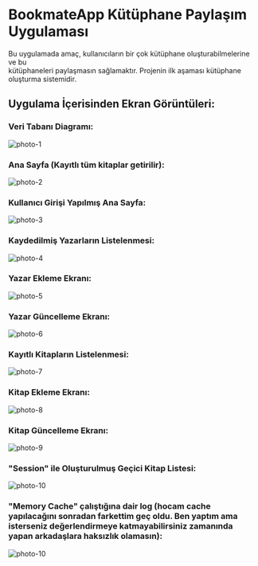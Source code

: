 # BookmateApp Kütüphane Paylaşım Uygulaması

Bu uygulamada amaç, kullanıcıların bir çok kütüphane oluşturabilmelerine ve bu <br>
kütüphaneleri paylaşmasın sağlamaktır. Projenin ilk aşaması kütüphane oluşturma sistemidir. 


## Uygulama İçerisinden Ekran Görüntüleri:


### Veri Tabanı Diagramı:

<img src="https://i.hizliresim.com/qxkmoky.png" alt="photo-1"/><br>

### Ana Sayfa (Kayıtlı tüm kitaplar getirilir):

<img src="https://i.hizliresim.com/4kuzz6h.png" alt="photo-2"/><br>

### Kullanıcı Girişi Yapılmış Ana Sayfa:

<img src="https://i.hizliresim.com/n9giam1.png" alt="photo-3"/><br>

### Kaydedilmiş Yazarların Listelenmesi:

<img src="https://i.hizliresim.com/dutv8yv.png" alt="photo-4"/><br>

### Yazar Ekleme Ekranı:

<img src="https://i.hizliresim.com/hdza085.png" alt="photo-5"/><br>

### Yazar Güncelleme Ekranı:

<img src="https://i.hizliresim.com/564ay7f.png" alt="photo-6"/><br>

### Kayıtlı Kitapların Listelenmesi:

<img src="https://i.hizliresim.com/io6rvfr.png" alt="photo-7"/><br>

### Kitap Ekleme Ekranı:

<img src="https://i.hizliresim.com/4du3aba.png" alt="photo-8"/><br>

### Kitap Güncelleme Ekranı:
<img src="https://i.hizliresim.com/mkichwm.png" alt="photo-9"/><br>

### "Session" ile Oluşturulmuş Geçici Kitap Listesi:

<img src="https://i.hizliresim.com/4s5e0l7.png" alt="photo-10"/><br>

### "Memory Cache" çalıştığına dair log (hocam cache yapılacağını sonradan farkettim geç oldu. Ben yaptım ama isterseniz değerlendirmeye katmayabilirsiniz zamanında yapan arkadaşlara haksızlık olamasın):

<img src="https://img.imgyukle.com/2023/06/12/rLrNBx.png" alt="photo-10"/><br>
